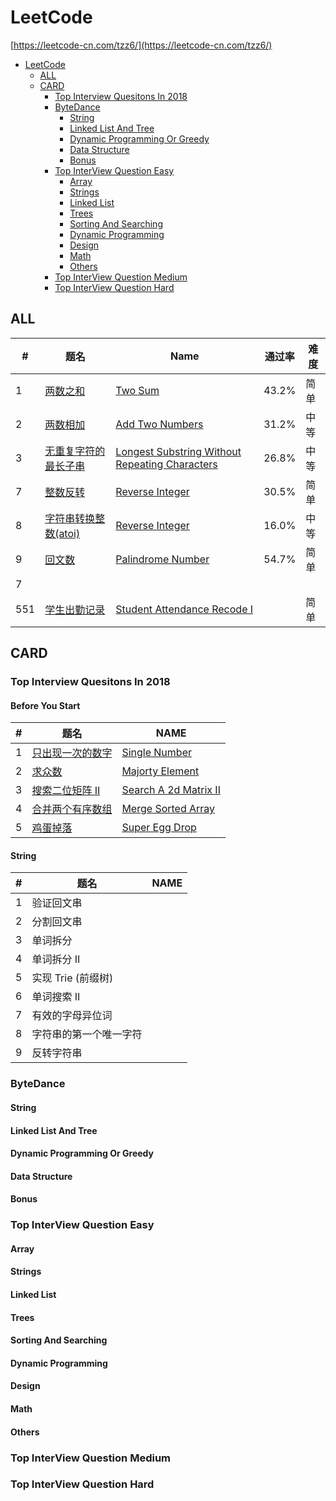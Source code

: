 # LeetCode
[https://leetcode-cn.com/tzz6/](https://leetcode-cn.com/tzz6/)

- [LeetCode](#leetcode)
  - [ALL](#all)
  - [CARD](#card)
    - [Top Interview Quesitons In 2018](#top-interview-quesitons-in-2018)
    - [ByteDance](#bytedance)
      - [String](#string)
      - [Linked List And Tree](#linked-list-and-tree)
      - [Dynamic Programming Or Greedy](#dynamic-programming-or-greedy)
      - [Data Structure](#data-structure)
      - [Bonus](#bonus)
    - [Top InterView Question Easy](#top-interview-question-easy)
      - [Array](#array)
      - [Strings](#strings)
      - [Linked List](#linked-list)
      - [Trees](#trees)
      - [Sorting And Searching](#sorting-and-searching)
      - [Dynamic Programming](#dynamic-programming)
      - [Design](#design)
      - [Math](#math)
      - [Others](#others)
    - [Top InterView Question Medium](#top-interview-question-medium)
    - [Top InterView Question Hard](#top-interview-question-hard)

## ALL
| #    | 题名                                              | Name                                                         | 通过率 | 难度 |
| ---- | ------------------------------------------------- | ------------------------------------------------------------ | ------ | ---- |
| 1    | [两数之和](./ALL/2.add-two-numbers)               | [Two Sum](./ALL/2.add-two-numbers)                           | 43.2%  | 简单 |
| 2    | [两数相加](./ALL/)                                | [Add Two Numbers](./ALL/)                                    | 31.2%  | 中等 |
| 3    | [无重复字符的最长子串](./ALL/)                    | [Longest Substring Without Repeating Characters](./ALL/)     | 26.8%  | 中等 |
| 7    | [整数反转](./ALL/7.reverse-integer)               | [Reverse Integer](./ALL/7.reverse-integer)                   | 30.5%  | 简单 |
| 8    | [字符串转换整数(atoi)](./ALL/)                    | [Reverse Integer](./ALL/)                                    | 16.0%  | 中等 |
| 9    | [回文数](./ALL/)                                  | [Palindrome Number](./ALL/)                                  | 54.7%  | 简单 |
| 7    | [](./ALL/)                                        | [](./ALL/)                                                   |        |      |
| 551  | [学生出勤记录](./ALL/551.学生出勤记录I/JAVA.java) | [Student Attendance Recode I](./ALL/551.学生出勤记录I/JAVA.java) |        | 简单 |

## CARD

### Top Interview Quesitons In 2018
#### Before You Start
| #    | 题名                                                         | NAME                                                         |
| ---- | ------------------------------------------------------------ | ------------------------------------------------------------ |
| 1    | [只出现一次的数字](./explore/interview/card/top-interview-questions-in-2018/261/before-you-start/1106) | [Single Number](./explore/interview/card/top-interview-questions-in-2018/261/before-you-start/1106) |
| 2    | [求众数](./explore/interview/card/top-interview-questions-in-2018/261/before-you-start/1107) | [Majorty Element](./explore/interview/card/top-interview-questions-in-2018/261/before-you-start/1107) |
| 3    | [搜索二位矩阵 II](./explore/interview/card/top-interview-questions-in-2018/261/before-you-start/1108) | [Search A 2d Matrix II](./explore/interview/card/top-interview-questions-in-2018/261/before-you-start/1108) |
| 4    | [合并两个有序数组](./explore/interview/card/top-interview-questions-in-2018/261/before-you-start/1109) | [Merge Sorted Array](./explore/interview/card/top-interview-questions-in-2018/261/before-you-start/1109) |
| 5    | [鸡蛋掉落](./explore/interview/card/top-interview-questions-in-2018/261/before-you-start/1110) | [Super Egg Drop](./explore/interview/card/top-interview-questions-in-2018/261/before-you-start/1110) |
#### String
| #   | 题名                   | NAME |
| --- | ---------------------- | ---- |
| 1   | 验证回文串             |      |
| 2   | 分割回文串             |      |
| 3   | 单词拆分               |      |
| 4   | 单词拆分 II            |      |
| 5   | 实现 Trie (前缀树)     |      |
| 6   | 单词搜索 II            |      |
| 7   | 有效的字母异位词       |      |
| 8   | 字符串的第一个唯一字符 |      |
| 9   | 反转字符串             |      |
### ByteDance
#### String
#### Linked List And Tree
#### Dynamic Programming Or Greedy
#### Data Structure
#### Bonus
### Top InterView Question Easy
#### Array
#### Strings
#### Linked List
#### Trees
#### Sorting And Searching
#### Dynamic Programming
#### Design
#### Math
#### Others
### Top InterView Question Medium
### Top InterView Question Hard

